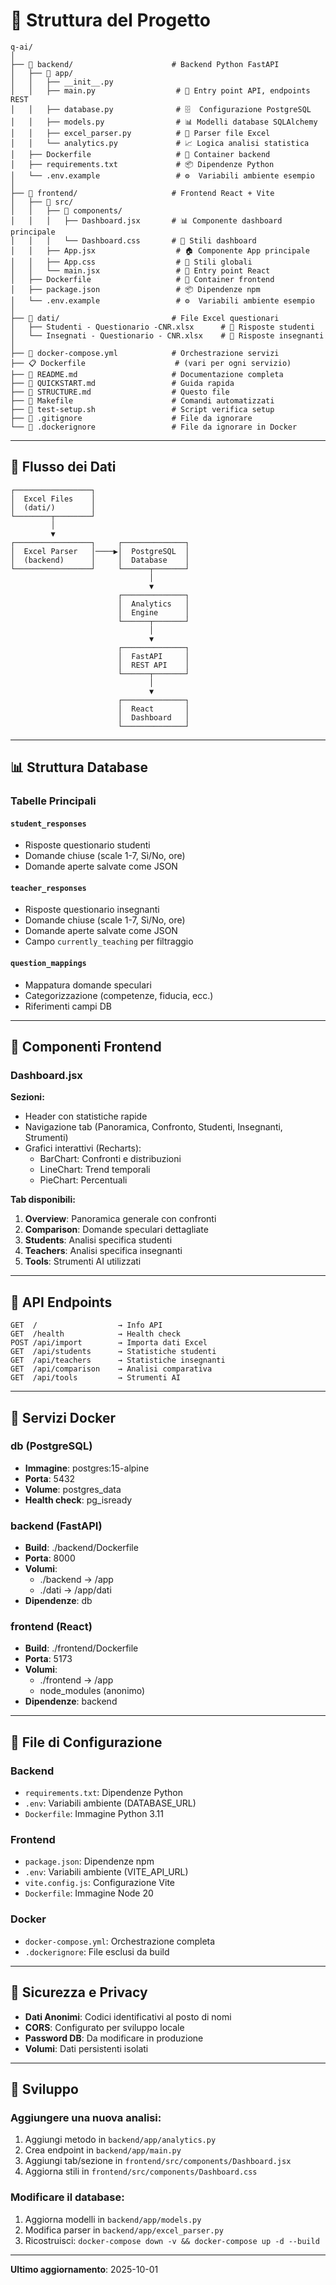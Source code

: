 # 📁 Struttura del Progetto

```
q-ai/
│
├── 📂 backend/                      # Backend Python FastAPI
│   ├── 📂 app/
│   │   ├── __init__.py
│   │   ├── main.py                  # 🚀 Entry point API, endpoints REST
│   │   ├── database.py              # 🗄️  Configurazione PostgreSQL
│   │   ├── models.py                # 📊 Modelli database SQLAlchemy
│   │   ├── excel_parser.py          # 📑 Parser file Excel
│   │   └── analytics.py             # 📈 Logica analisi statistica
│   ├── Dockerfile                   # 🐳 Container backend
│   ├── requirements.txt             # 📦 Dipendenze Python
│   └── .env.example                 # ⚙️  Variabili ambiente esempio
│
├── 📂 frontend/                     # Frontend React + Vite
│   ├── 📂 src/
│   │   ├── 📂 components/
│   │   │   ├── Dashboard.jsx       # 📊 Componente dashboard principale
│   │   │   └── Dashboard.css       # 🎨 Stili dashboard
│   │   ├── App.jsx                  # 🏠 Componente App principale
│   │   ├── App.css                  # 🎨 Stili globali
│   │   └── main.jsx                 # 🚀 Entry point React
│   ├── Dockerfile                   # 🐳 Container frontend
│   ├── package.json                 # 📦 Dipendenze npm
│   └── .env.example                 # ⚙️  Variabili ambiente esempio
│
├── 📂 dati/                         # File Excel questionari
│   ├── Studenti - Questionario -CNR.xlsx      # 📝 Risposte studenti
│   └── Insegnati - Questionario - CNR.xlsx    # 📝 Risposte insegnanti
│
├── 🐳 docker-compose.yml            # Orchestrazione servizi
├── 📋 Dockerfile                    # (vari per ogni servizio)
├── 📄 README.md                     # Documentazione completa
├── 🚀 QUICKSTART.md                 # Guida rapida
├── 📁 STRUCTURE.md                  # Questo file
├── 🔧 Makefile                      # Comandi automatizzati
├── 🧪 test-setup.sh                 # Script verifica setup
├── 🚫 .gitignore                    # File da ignorare
└── 🚫 .dockerignore                 # File da ignorare in Docker

```

---

## 🔄 Flusso dei Dati

```
┌─────────────────┐
│  Excel Files    │
│  (dati/)        │
└────────┬────────┘
         │
         ▼
┌─────────────────┐     ┌──────────────┐
│  Excel Parser   │────▶│  PostgreSQL  │
│  (backend)      │     │  Database    │
└─────────────────┘     └──────┬───────┘
                               │
                               ▼
                        ┌──────────────┐
                        │  Analytics   │
                        │  Engine      │
                        └──────┬───────┘
                               │
                               ▼
                        ┌──────────────┐
                        │  FastAPI     │
                        │  REST API    │
                        └──────┬───────┘
                               │
                               ▼
                        ┌──────────────┐
                        │  React       │
                        │  Dashboard   │
                        └──────────────┘
```

---

## 📊 Struttura Database

### Tabelle Principali

#### `student_responses`
- Risposte questionario studenti
- Domande chiuse (scale 1-7, Sì/No, ore)
- Domande aperte salvate come JSON

#### `teacher_responses`
- Risposte questionario insegnanti
- Domande chiuse (scale 1-7, Sì/No, ore)
- Domande aperte salvate come JSON
- Campo `currently_teaching` per filtraggio

#### `question_mappings`
- Mappatura domande speculari
- Categorizzazione (competenze, fiducia, ecc.)
- Riferimenti campi DB

---

## 🎨 Componenti Frontend

### Dashboard.jsx
**Sezioni:**
- Header con statistiche rapide
- Navigazione tab (Panoramica, Confronto, Studenti, Insegnanti, Strumenti)
- Grafici interattivi (Recharts):
  - BarChart: Confronti e distribuzioni
  - LineChart: Trend temporali
  - PieChart: Percentuali

**Tab disponibili:**
1. **Overview**: Panoramica generale con confronti
2. **Comparison**: Domande speculari dettagliate
3. **Students**: Analisi specifica studenti
4. **Teachers**: Analisi specifica insegnanti
5. **Tools**: Strumenti AI utilizzati

---

## 🔌 API Endpoints

```
GET  /                  → Info API
GET  /health            → Health check
POST /api/import        → Importa dati Excel
GET  /api/students      → Statistiche studenti
GET  /api/teachers      → Statistiche insegnanti
GET  /api/comparison    → Analisi comparativa
GET  /api/tools         → Strumenti AI
```

---

## 🐳 Servizi Docker

### db (PostgreSQL)
- **Immagine**: postgres:15-alpine
- **Porta**: 5432
- **Volume**: postgres_data
- **Health check**: pg_isready

### backend (FastAPI)
- **Build**: ./backend/Dockerfile
- **Porta**: 8000
- **Volumi**:
  - ./backend → /app
  - ./dati → /app/dati
- **Dipendenze**: db

### frontend (React)
- **Build**: ./frontend/Dockerfile
- **Porta**: 5173
- **Volumi**:
  - ./frontend → /app
  - node_modules (anonimo)
- **Dipendenze**: backend

---

## 📝 File di Configurazione

### Backend
- `requirements.txt`: Dipendenze Python
- `.env`: Variabili ambiente (DATABASE_URL)
- `Dockerfile`: Immagine Python 3.11

### Frontend
- `package.json`: Dipendenze npm
- `.env`: Variabili ambiente (VITE_API_URL)
- `vite.config.js`: Configurazione Vite
- `Dockerfile`: Immagine Node 20

### Docker
- `docker-compose.yml`: Orchestrazione completa
- `.dockerignore`: File esclusi da build

---

## 🔐 Sicurezza e Privacy

- **Dati Anonimi**: Codici identificativi al posto di nomi
- **CORS**: Configurato per sviluppo locale
- **Password DB**: Da modificare in produzione
- **Volumi**: Dati persistenti isolati

---

## 🚀 Sviluppo

### Aggiungere una nuova analisi:
1. Aggiungi metodo in `backend/app/analytics.py`
2. Crea endpoint in `backend/app/main.py`
3. Aggiungi tab/sezione in `frontend/src/components/Dashboard.jsx`
4. Aggiorna stili in `frontend/src/components/Dashboard.css`

### Modificare il database:
1. Aggiorna modelli in `backend/app/models.py`
2. Modifica parser in `backend/app/excel_parser.py`
3. Ricostruisci: `docker-compose down -v && docker-compose up -d --build`

---

**Ultimo aggiornamento**: 2025-10-01
